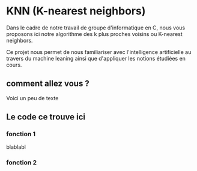 # KNN (K-nearest neighbors)
Dans le cadre de notre travail de groupe d'informatique en C, nous vous proposons ici notre algorithme des k plus proches voisins ou K-nearest neighbors.

Ce projet nous permet de nous familiariser avec l'intelligence artificielle au travers du machine leaning ainsi que d'appliquer les notions étudiées en cours.

## comment allez vous ? 
Voici un peu de texte

## Le code ce trouve ici
### fonction 1
blablabl
### fonction 2
